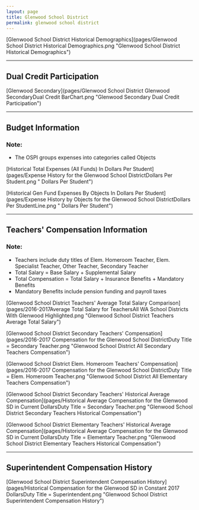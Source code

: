 ```yaml
---
layout: page
title: Glenwood School District
permalink: glenwood school district
---
```



[Glenwood School District Historical Demographics](pages/Glenwood School District Historical Demographics.png "Glenwood School District Historical Demographics")

___

## Dual Credit Participation

[Glenwood Secondary](pages/Glenwood School District Glenwood SecondaryDual Credit BarChart.png "Glenwood Secondary Dual Credit Participation")


___

## Budget Information
### Note:
- The OSPI groups expenses into categories called Objects

[Historical Total Expenses (All Funds) In Dollars Per Student](pages/Expense History for the Glenwood School DistrictDollars Per Student.png " Dollars Per Student")

[Historical Gen Fund Expenses By Objects In Dollars Per Student](pages/Expense History by Objects for the Glenwood School DistrictDollars Per StudentLine.png " Dollars Per Student")


___

## Teachers' Compensation Information
### Note:
- Teachers include duty titles of Elem. Homeroom Teacher, Elem. Specialist Teacher, Other Teacher, Secondary Teacher
- Total Salary = Base Salary + Supplemental Salary
- Total Compensation = Total Salary + Insurance Benefits + Mandatory Benefits
- Mandatory Benefits include pension funding and payroll taxes

[Glenwood School District Teachers' Average Total Salary Comparison](pages/2016-2017Average Total Salary for TeachersAll WA School Districts With Glenwood Highlighted.png "Glenwood School District Teachers Average Total Salary")

[Glenwood School District Secondary Teachers' Compensation](pages/2016-2017 Compensation for the Glenwood School DistrictDuty Title = Secondary Teacher.png "Glenwood School District All Secondary Teachers Compensation")

[Glenwood School District Elem. Homeroom Teachers' Compensation](pages/2016-2017 Compensation for the Glenwood School DistrictDuty Title = Elem. Homeroom Teacher.png "Glenwood School District All Elementary Teachers Compensation")

[Glenwood School District Secondary Teachers' Historical Average Compensation](pages/Historical Average Compensation for the Glenwood SD in Current DollarsDuty Title = Secondary Teacher.png "Glenwood School District Secondary Teachers Historical Compensation")

[Glenwood School District Elementary Teachers' Historical Average Compensation](pages/Historical Average Compensation for the Glenwood SD in Current DollarsDuty Title = Elementary Teacher.png "Glenwood School District Elementary Teachers Historical Compensation")


___

## Superintendent Compensation History

[Glenwood School District Superintendent Compensation History](pages/Historical Compensation for the Glenwood SD in Constant 2017 DollarsDuty Title = Superintendent.png "Glenwood School District Superintendent Compensation History")

